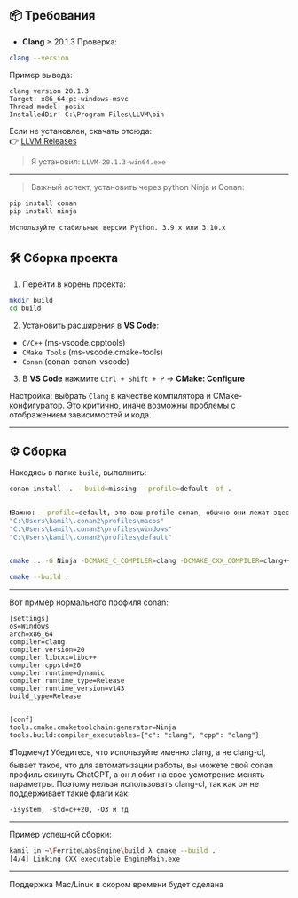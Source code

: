 ## 📦 Требования
- **Clang** ≥ 20.1.3
Проверка:
```bash
clang --version
```

Пример вывода:
```
clang version 20.1.3
Target: x86_64-pc-windows-msvc
Thread model: posix
InstalledDir: C:\Program Files\LLVM\bin
```

Если не установлен, скачать отсюда:  
👉 [LLVM Releases](https://github.com/llvm/llvm-project/releases)

> Я установил: `LLVM-20.1.3-win64.exe`

---

> Важный аспект, установить через python Ninja и Conan:
```
pip install conan
pip install ninja

❗Используйте стабильные версии Python. 3.9.x или 3.10.x
```


## 🛠️ Сборка проекта

1. Перейти в корень проекта:

```bash
mkdir build
cd build
```

2. Установить расширения в **VS Code**:

- `C/C++` (ms-vscode.cpptools)
- `CMake Tools` (ms-vscode.cmake-tools)
- `Conan` (conan-conan-vscode)

3. В **VS Code** нажмите `Ctrl + Shift + P` → **CMake: Configure**

Настройка: выбрать `Clang` в качестве компилятора и CMake-конфигуратор. Это критично, иначе возможны проблемы с отображением зависимостей и кода.

---

## ⚙️ Сборка

Находясь в папке `build`, выполнить:

```bash
conan install .. --build=missing --profile=default -of .


❗Важно: --profile=default, это ваш profile conan, обычно они лежат здесь:
"C:\Users\kamil\.conan2\profiles\macos"
"C:\Users\kamil\.conan2\profiles\windows"
"C:\Users\kamil\.conan2\profiles\default"


cmake .. -G Ninja -DCMAKE_C_COMPILER=clang -DCMAKE_CXX_COMPILER=clang++ -DCMAKE_BUILD_TYPE=Release

cmake --build .
```
---

Вот пример нормального профиля conan:
```
[settings]
os=Windows
arch=x86_64
compiler=clang
compiler.version=20
compiler.libcxx=libc++
compiler.cppstd=20
compiler.runtime=dynamic
compiler.runtime_type=Release
compiler.runtime_version=v143
build_type=Release


[conf]
tools.cmake.cmaketoolchain:generator=Ninja
tools.build:compiler_executables={"c": "clang", "cpp": "clang"}
```
❗Подмечу❗
Убедитесь, что используйте именно clang, а не clang-cl, бывает такое, что для автоматизации работы, вы можете свой conan профиль скинуть ChatGPT, а он любит на свое усмотрение менять параметры.
Поэтому нельзя использовать clang-cl, так как он не поддерживает такие флаги как:
```
-isystem, -std=c++20, -O3 и тд
```

---

Пример успешной сборки:

```bash
kamil in ~\FerriteLabsEngine\build λ cmake --build .
[4/4] Linking CXX executable EngineMain.exe
```

---

Поддержка Mac/Linux в скором времени будет сделана
